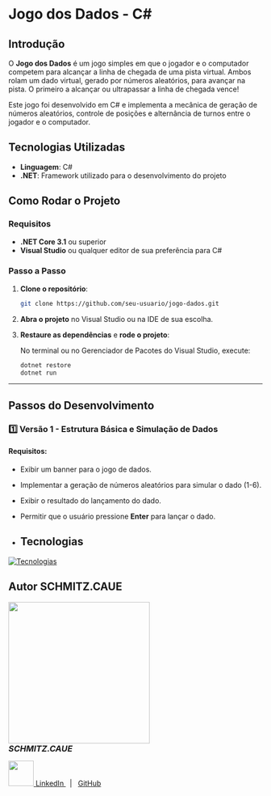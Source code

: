 # Jogo dos Dados - C#

## Introdução

O **Jogo dos Dados** é um jogo simples em que o jogador e o computador competem para alcançar a linha de chegada de uma pista virtual. Ambos rolam um dado virtual, gerado por números aleatórios, para avançar na pista. O primeiro a alcançar ou ultrapassar a linha de chegada vence!

Este jogo foi desenvolvido em C# e implementa a mecânica de geração de números aleatórios, controle de posições e alternância de turnos entre o jogador e o computador.

## Tecnologias Utilizadas

- **Linguagem**: C#
- **.NET**: Framework utilizado para o desenvolvimento do projeto

## Como Rodar o Projeto

### Requisitos

- **.NET Core 3.1** ou superior
- **Visual Studio** ou qualquer editor de sua preferência para C#

### Passo a Passo

1. **Clone o repositório**:

    ```bash
    git clone https://github.com/seu-usuario/jogo-dados.git
    ```

2. **Abra o projeto** no Visual Studio ou na IDE de sua escolha.

3. **Restaure as dependências** e **rode o projeto**:

    No terminal ou no Gerenciador de Pacotes do Visual Studio, execute:

    ```bash
    dotnet restore
    dotnet run
    ```

---

## Passos do Desenvolvimento

### 1️⃣ Versão 1 - Estrutura Básica e Simulação de Dados

#### Requisitos:
- Exibir um banner para o jogo de dados.
- Implementar a geração de números aleatórios para simular o dado (1-6).
- Exibir o resultado do lançamento do dado.
- Permitir que o usuário pressione **Enter** para lançar o dado.

- ## Tecnologias

[![Tecnologias](https://skillicons.dev/icons?i=cs,dotnet,visualstudio,git,github)](https://skillicons.dev)

## Autor SCHMITZ.CAUE


  <img src="https://github.com/user-attachments/assets/bea09985-5a7f-40ca-b0a6-6891c144a032" width="280" />
  <h3 style="margin: 0;"><i>SCHMITZ.CAUE</i></h4>


  <p>
    <a href="https://www.linkedin.com/in/cau%C3%AA-schmitz-316261356/">
      <img src="https://skillicons.dev/icons?i=linkedin&theme=dark" width="50"/>
      LinkedIn
    </a> &nbsp;  |  &nbsp;
    <a href=https://github.com/schmitzcaue
      <img src="https://skillicons.dev/icons?i=github&theme=dark" width="50"/>
      GitHub
    </a>
  </p>
</main>
